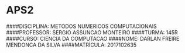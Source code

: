 # APS2

####DISCIPLINA: METODOS NUMERICOS COMPUTACIONAIS
####PROFESSOR: SERGIO ASSUNCAO MONTEIRO
####TURMA: 145R
####CURSO: CIENCIA DA COMPUTACAO
####NOME: DARLAN FREIRE MENDONCA DA SILVA
####MATRÍCULA: 2017102635
